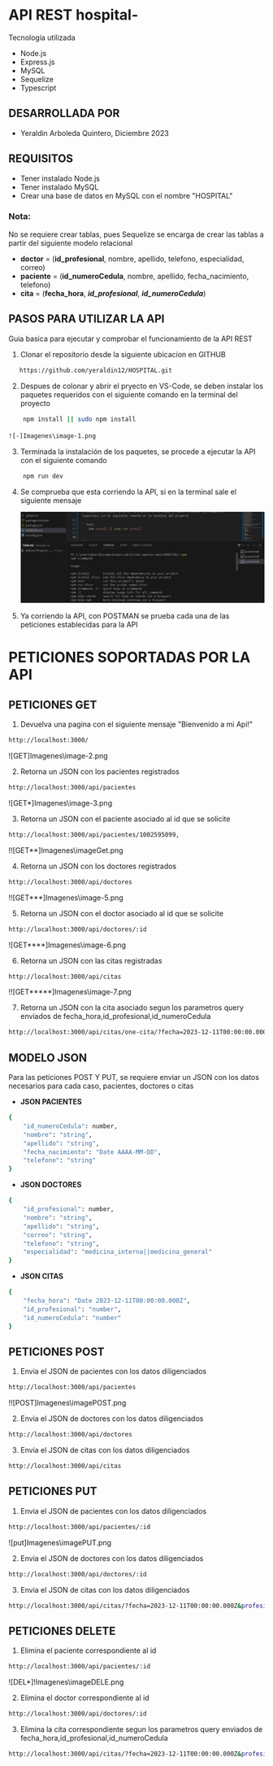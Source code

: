 # API REST hospital- 
Tecnología utilizada
- Node.js
- Express.js
- MySQL
- Sequelize
- Typescript
## DESARROLLADA POR 
- Yeraldin Arboleda Quintero, Diciembre 2023

## REQUISITOS
   - Tener instalado Node.js
   - Tener instalado MySQL
   - Crear una base de datos en MySQL con el nombre "HOSPITAL"
    
### Nota: 

No se requiere crear tablas, pues Sequelize se encarga de crear las tablas a partir del siguiente modelo relacional
- **doctor** = (**id_profesional**, nombre, apellido, telefono, especialidad, correo)
- **paciente** = (**id_numeroCedula**, nombre, apellido, fecha_nacimiento, telefono)
- **cita** = (**fecha_hora**, ***id_profesional***, ***id_numeroCedula***)

## PASOS PARA UTILIZAR LA API

Guia basica para ejecutar y comprobar el funcionamiento de la API REST

1.  Clonar el repositorio desde la siguiente ubicacion en GITHUB 

```bash
   https://github.com/yeraldin12/HOSPITAL.git

```
2. Despues de colonar y abrir el pryecto en VS-Code, se deben instalar los paquetes requeridos con el siguiente comando en la terminal del proyecto 

```bash
    npm install || sudo npm install

![-]Imagenes\image-1.png
```
3. Terminada la instalación de los paquetes, se procede a ejecutar la API con el siguiente comando

```bash
    npm run dev
```

4. Se comprueba que esta corriendo la API, si en la terminal sale el siguiente mensaje

    ![API](Imagenes\image.png)

5. Ya corriendo la API, con POSTMAN se prueba cada una de las peticiones establecidas para la API

# PETICIONES SOPORTADAS POR LA API

## PETICIONES GET
1. Devuelva una pagina con el siguiente mensaje "Bienvenido a mi Api!" 
```bash
http://localhost:3000/
```
![GET]Imagenes\image-2.png

2. Retorna un JSON con los pacientes registrados
```bash
http://localhost:3000/api/pacientes
```
![GET*]Imagenes\image-3.png

3. Retorna un JSON con el paciente asociado al id que se solicite
```bash
http://localhost:3000/api/pacientes/1002595099,
```
!![GET**]Imagenes\imageGet.png

4. Retorna un JSON con los doctores registrados
```bash
http://localhost:3000/api/doctores
```
!![GET***]Imagenes\image-5.png

5. Retorna un JSON con el doctor asociado al id que se solicite
```bash
http://localhost:3000/api/doctores/:id
```
![GET****]Imagenes\image-6.png

6. Retorna un JSON con las citas registradas
```bash
http://localhost:3000/api/citas
```
!![GET*****]Imagenes\image-7.png

7. Retorna un JSON con la cita asociado segun los parametros query enviados de fecha_hora,id_profesional,id_numeroCedula
```bash
http://localhost:3000/api/citas/one-cita/?fecha=2023-12-11T00:00:00.000Z&profesional=id_profesional&paciente=id_numeroCedula
```

## MODELO JSON

Para las peticiones POST Y PUT, se requiere enviar un JSON con los datos necesarios para cada caso, pacientes, doctores o citas

- **JSON PACIENTES**
```bash
{
    "id_numeroCedula": number,
    "nombre": "string",
    "apellido": "string",
    "fecha_nacimiento": "Date AAAA-MM-DD",
    "telefono": "string"
}
```
- **JSON DOCTORES**
```bash
{
    "id_profesional": number,
    "nombre": "string",
    "apellido": "string",
    "correo": "string",
    "telefono": "string",
    "especialidad": "medicina_interna||medicina_general"
}
```
- **JSON CITAS**
```bash
{
    "fecha_hora": "Date 2023-12-11T00:00:00.000Z",
    "id_profesional": "number",
    "id_numeroCedula": "number"
}
```
## PETICIONES POST

1. Envia el JSON de pacientes con los datos diligenciados
```bash
http://localhost:3000/api/pacientes 
```
!![POST]Imagenes\imagePOST.png

2. Envia el JSON de doctores con los datos diligenciados
```bash
http://localhost:3000/api/doctores
```
3. Envia el JSON de citas con los datos diligenciados
```bash
http://localhost:3000/api/citas
```

## PETICIONES PUT

1. Envia el JSON de pacientes con los datos diligenciados
```bash
http://localhost:3000/api/pacientes/:id
```
![put]Imagenes\imagePUT.png

2. Envia el JSON de doctores con los datos diligenciados
```bash
http://localhost:3000/api/doctores/:id
```
3. Envia el JSON de citas con los datos diligenciados
```bash
http://localhost:3000/api/citas/?fecha=2023-12-11T00:00:00.000Z&profesional=id_profesional&paciente=id_numeroCedula
```

## PETICIONES DELETE

1. Elimina el paciente correspondiente al id
```bash
http://localhost:3000/api/pacientes/:id
```
![DEL*]!Imagenes\imageDELE.png

2. Elimina el doctor correspondiente al id
```bash
http://localhost:3000/api/doctores/:id
```

3. Elimina la cita correspondiente segun los parametros query enviados de fecha_hora,id_profesional,id_numeroCedula
```bash
http://localhost:3000/api/citas/?fecha=2023-12-11T00:00:00.000Z&profesional=id_profesional&paciente=id_numeroCedula
```
